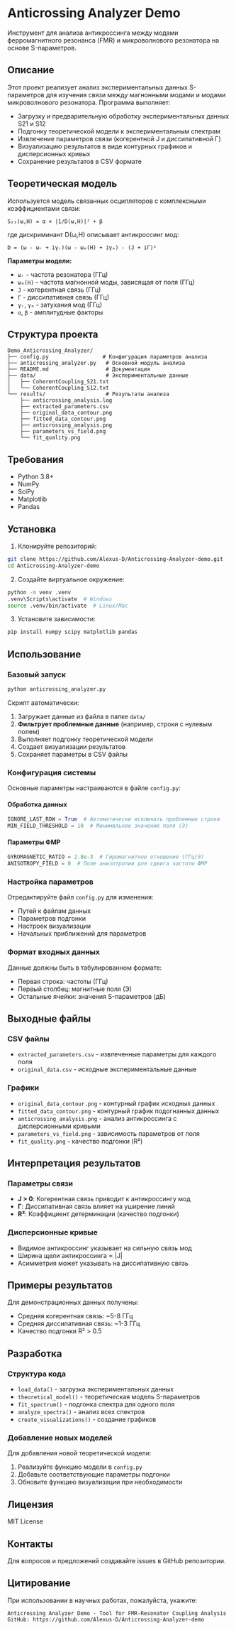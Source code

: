 # Anticrossing Analyzer Demo

Инструмент для анализа антикроссинга между модами ферромагнитного резонанса (FMR) и микроволнового резонатора на основе S-параметров.

## Описание

Этот проект реализует анализ экспериментальных данных S-параметров для изучения связи между магнонными модами и модами микроволнового резонатора. Программа выполняет:

- Загрузку и предварительную обработку экспериментальных данных S21 и S12
- Подгонку теоретической модели к экспериментальным спектрам
- Извлечение параметров связи (когерентной J и диссипативной Γ)
- Визуализацию результатов в виде контурных графиков и дисперсионных кривых
- Сохранение результатов в CSV формате

## Теоретическая модель

Используется модель связанных осцилляторов с комплексными коэффициентами связи:

```
S₂₁(ω,H) = α × |1/D(ω,H)|² + β
```

где дискриминант D(ω,H) описывает антикроссинг мод:

```
D = (ω - ωᵣ + iγᵣ)(ω - ωₘ(H) + iγₘ) - (J + iΓ)²
```

**Параметры модели:**
- `ωᵣ` - частота резонатора (ГГц)
- `ωₘ(H)` - частота магнонной моды, зависящая от поля (ГГц)
- `J` - когерентная связь (ГГц)
- `Γ` - диссипативная связь (ГГц)
- `γᵣ`, `γₘ` - затухания мод (ГГц)
- `α`, `β` - амплитудные факторы

## Структура проекта

```
Demo_Anticrossing_Analyzer/
├── config.py                 # Конфигурация параметров анализа
├── anticrossing_analyzer.py   # Основной модуль анализа
├── README.md                  # Документация
├── data/                      # Экспериментальные данные
│   ├── CoherentCoupling_S21.txt
│   └── CoherentCoupling_S12.txt
└── results/                   # Результаты анализа
    ├── anticrossing_analysis.log
    ├── extracted_parameters.csv
    ├── original_data_contour.png
    ├── fitted_data_contour.png
    ├── anticrossing_analysis.png
    ├── parameters_vs_field.png
    └── fit_quality.png
```

## Требования

- Python 3.8+
- NumPy
- SciPy
- Matplotlib
- Pandas

## Установка

1. Клонируйте репозиторий:
```bash
git clone https://github.com/Alexus-D/Anticrossing-Analyzer-demo.git
cd Anticrossing-Analyzer-demo
```

2. Создайте виртуальное окружение:
```bash
python -m venv .venv
.venv\Scripts\activate  # Windows
source .venv/bin/activate  # Linux/Mac
```

3. Установите зависимости:
```bash
pip install numpy scipy matplotlib pandas
```

## Использование

### Базовый запуск

```bash
python anticrossing_analyzer.py
```

Скрипт автоматически:
1. Загружает данные из файла в папке `data/`
2. **Фильтрует проблемные данные** (например, строки с нулевым полем)
3. Выполняет подгонку теоретической модели
4. Создает визуализации результатов
5. Сохраняет параметры в CSV файлы

### Конфигурация системы

Основные параметры настраиваются в файле `config.py`:

#### Обработка данных
```python
IGNORE_LAST_ROW = True  # Автоматически исключать проблемные строки
MIN_FIELD_THRESHOLD = 10  # Минимальное значение поля (Э)
```

#### Параметры ФМР
```python
GYROMAGNETIC_RATIO = 2.8e-3  # Гиромагнитное отношение (ГГц/Э)
ANISOTROPY_FIELD = 0  # Поле анизотропии для сдвига частоты ФМР
```

### Настройка параметров

Отредактируйте файл `config.py` для изменения:
- Путей к файлам данных
- Параметров подгонки
- Настроек визуализации
- Начальных приближений для параметров

### Формат входных данных

Данные должны быть в табулированном формате:
- Первая строка: частоты (ГГц)
- Первый столбец: магнитные поля (Э)
- Остальные ячейки: значения S-параметров (дБ)

## Выходные файлы

### CSV файлы
- `extracted_parameters.csv` - извлеченные параметры для каждого поля
- `original_data.csv` - исходные экспериментальные данные

### Графики
- `original_data_contour.png` - контурный график исходных данных
- `fitted_data_contour.png` - контурный график подогнанных данных
- `anticrossing_analysis.png` - анализ антикроссинга с дисперсионными кривыми
- `parameters_vs_field.png` - зависимость параметров от поля
- `fit_quality.png` - качество подгонки (R²)

## Интерпретация результатов

### Параметры связи
- **J > 0**: Когерентная связь приводит к антикроссингу мод
- **Γ**: Диссипативная связь влияет на уширение линий
- **R²**: Коэффициент детерминации (качество подгонки)

### Дисперсионные кривые
- Видимое антикроссинг указывает на сильную связь мод
- Ширина щели антикроссинга ∝ |J|
- Асимметрия может указывать на диссипативную связь

## Примеры результатов

Для демонстрационных данных получены:
- Средняя когерентная связь: ~5-8 ГГц
- Средняя диссипативная связь: ~1-3 ГГц
- Качество подгонки R² > 0.5

## Разработка

### Структура кода
- `load_data()` - загрузка экспериментальных данных
- `theoretical_model()` - теоретическая модель S-параметров
- `fit_spectrum()` - подгонка спектра для одного поля
- `analyze_spectra()` - анализ всех спектров
- `create_visualizations()` - создание графиков

### Добавление новых моделей
Для добавления новой теоретической модели:
1. Реализуйте функцию модели в `config.py`
2. Добавьте соответствующие параметры подгонки
3. Обновите функцию визуализации при необходимости

## Лицензия

MIT License

## Контакты

Для вопросов и предложений создавайте issues в GitHub репозитории.

## Цитирование

При использовании в научных работах, пожалуйста, укажите:
```
Anticrossing Analyzer Demo - Tool for FMR-Resonator Coupling Analysis
GitHub: https://github.com/Alexus-D/Anticrossing-Analyzer-demo
```